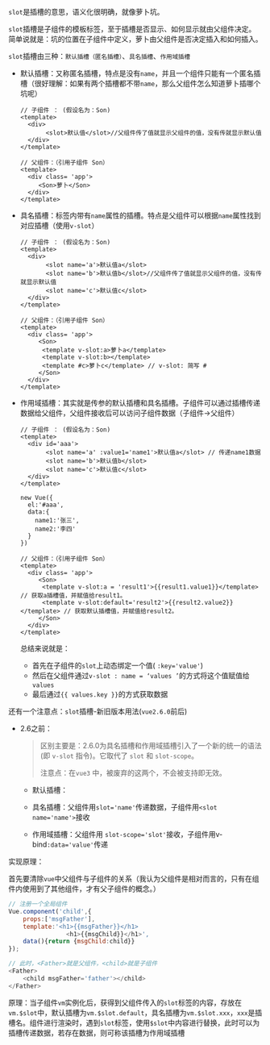 `slot`是插槽的意思，语义化很明确，就像萝卜坑。

`slot`插槽是子组件的模板标签，至于插槽是否显示、如何显示就由父组件决定。简单说就是：坑的位置在子组件中定义，萝卜由父组件是否决定插入和如何插入。

`slot`插槽由三种：`默认插槽（匿名插槽）`、`具名插槽`、`作用域插槽`

- 默认插槽：又称匿名插槽，特点是没有`name`，并且一个组件只能有一个匿名插槽（很好理解：如果有两个插槽都不带`name`，那么父组件怎么知道萝卜插哪个坑呢）

  ```
  // 子组件 ： (假设名为：Son)
  <template>
    <div>
         <slot>默认值</slot>//父组件传了值就显示父组件的值，没有传就显示默认值
    </div>
  </template>
  
  // 父组件：（引用子组件 Son）
  <template>
    <div class= 'app'>
       <Son>萝卜</Son>
    </div>
  </template>
  ```

  

- 具名插槽：标签内带有`name`属性的插槽。特点是父组件可以根据`name`属性找到对应插槽（使用`v-slot`）

  ```vue
  // 子组件 ： (假设名为：Son)
  <template>
    <div>
         <slot name='a'>默认值a</slot>
         <slot name='b'>默认值b</slot>//父组件传了值就显示父组件的值，没有传就显示默认值
         <slot name='c'>默认值c</slot>
    </div>
  </template>
  
  // 父组件：（引用子组件 Son）
  <template>
    <div class= 'app'>
       <Son>
       	<template v-slot:a>萝卜a</template>
       	<template v-slot:b></template>
       	<template #c>萝卜c</template> // v-slot: 简写 #
       </Son>
    </div>
  </template>
  ```

  

- 作用域插槽：其实就是传参的默认插槽和具名插槽。子组件可以通过插槽传递数据给父组件，父组件接收后可以访问子组件数据（子组件->父组件）

  ```
  // 子组件 ： (假设名为：Son)
  <template>
    <div id='aaa'>
         <slot name='a' :value1='name1'>默认值a</slot> // 传递name1数据
         <slot name='b'>默认值b</slot>
         <slot name='c'>默认值c</slot>
    </div>
  </template>
  
  new Vue({
    el:'#aaa',
    data:{
      name1:'张三',
      name2:'李四'
    }
  })
  
  // 父组件：（引用子组件 Son）
  <template>
    <div class= 'app'>
       <Son>
       	<template v-slot:a = 'result1'>{{result1.value1}}</template> // 获取a插槽值，并赋值给result1。
       	<template v-slot:default='result2'>{{result2.value2}}</template> // 获取默认插槽值，并赋值给result2。
       </Son>
    </div>
  </template>
  ```

  总结来说就是：

  - 首先在子组件的`slot`上动态绑定一个值( `:key='value'`)
  - 然后在父组件通过`v-slot : name = ‘values ’`的方式将这个值赋值给 `values`
  - 最后通过`{{ values.key }}`的方式获取数据

还有一个注意点：`slot`插槽-新旧版本用法(`vue2.6.0`前后)

- 2.6之前：

  > 区别主要是：2.6.0为具名插槽和作用域插槽引入了一个新的统一的语法 (即 `v-slot` 指令)。它取代了 `slot` 和 `slot-scope`。
  >
  > 注意点：在`vue3` 中，被废弃的这两个，不会被支持即无效。

  - 默认插槽：

  - 具名插槽：父组件用`slot='name'`传递数据，子组件用`<slot name='name'>`接收

  - 作用域插槽：父组件用 `slot-scope='slot'`接收，子组件用v-bind`:data='value'`传递

    

实现原理：

首先要清除`vue`中父组件与子组件的关系（我认为父组件是相对而言的，只有在组件内使用到了其他组件，才有父子组件的概念。）

```js
// 注册一个全局组件
Vue.component('child',{
	props:['msgFather'],
	template:'<h1>{{msgFather}}</h1>
				<h1>{{msgChild}}</h1>',
	data(){return {msgChild:child}}
});
```

```js
// 此时，<Father>就是父组件，<child>就是子组件
<Father>
	<child msgFather='father'></child>
</Father>
```



原理：当子组件`vm`实例化后，获得到父组件传入的`slot`标签的内容，存放在`vm.$slot`中，默认插槽为`vm.$slot.default`，具名插槽为`vm.$slot.xxx`，`xxx`是插槽名。组件进行渲染时，遇到`slot`标签，使用`$slot`中内容进行替换，此时可以为插槽传递数据，若存在数据，则可称该插槽为作用域插槽